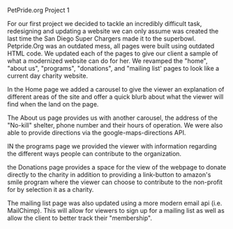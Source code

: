 PetPride.org
Project 1

For our first project we decided to tackle an incredibly difficult task, redesigning and updating a website we can only assume was created the last time the San Diego Super Chargers made it to the superbowl.  Petpride.Org was an outdated mess, all pages were built using outdated HTML code. We updated each of the pages to give our client a sample of what a modernized website can do for her.  We revamped the "home", "about us", "programs", "donations", and "mailing list' pages to look like a current day charity website.  

In the Home page we added a carousel to give the viewer an explanation of different areas of the site and offer a quick blurb about what the viewer will find when the land on the page.

The About us page provides us with another carousel, the address of the "No-kill" shelter, phone number and their hours of operation.  We were also able to provide directions via the google-maps-directions API. 

IN the programs page we provided the viewer with information regarding the different ways people can contribute to the organization.

the Donations page provides a space for the view of the webpage to donate directly to the charity in addition to providing a link-button to amazon's smile program where the viewer can choose to contribute to the non-profit for by selection it as a charity.

The mailing list page was also updated using a more modern email api (i.e. MailChimp).  This will allow for viewers to sign up for a mailing list as well as allow the client to better track their "membership".  
